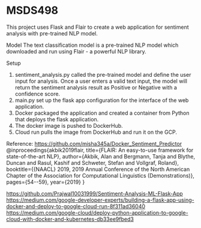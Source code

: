 # MSDS498

This project uses Flask and Flair to create a web application for sentiment analysis with pre-trained NLP model.

Model
The text classification model is a pre-trained NLP model which downloaded and run using Flair - a powerful NLP library.

Setup 
1. sentiment_analysis.py called the pre-trained model and define the user input for analysis. Once a user enters a valid text input, the model will return the sentiment analysis result as Positive or Negative with a confidence score.
2. main.py set up the flask app configuration for the interface of the web application.
3. Docker packaged the application and created a container from Python that deploys the flask application.
4. The docker image is pushed to DockerHub.
5. Cloud run pulls the image from DockerHub and run it on the GCP.

Reference:
https://github.com/misha345a/Docker_Sentiment_Predictor
@inproceedings{akbik2019flair,
  title={FLAIR: An easy-to-use framework for state-of-the-art NLP},
  author={Akbik, Alan and Bergmann, Tanja and Blythe, Duncan and Rasul, Kashif and Schweter, Stefan and Vollgraf, Roland},
  booktitle={{NAACL} 2019, 2019 Annual Conference of the North American Chapter of the Association for Computational Linguistics (Demonstrations)},
  pages={54--59},
  year={2019}
}

https://github.com/Prajwal10031999/Sentiment-Analysis-ML-Flask-App
https://medium.com/google-developer-experts/building-a-flask-app-using-docker-and-deploy-to-google-cloud-run-8f311ad36040
https://medium.com/google-cloud/deploy-python-application-to-google-cloud-with-docker-and-kubernetes-db33ee9fbed3
